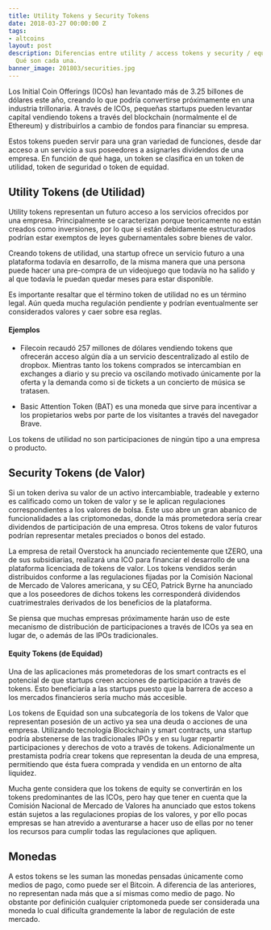 ```yaml
---
title: Utility Tokens y Security Tokens
date: 2018-03-27 00:00:00 Z
tags:
- altcoins
layout: post
description: Diferencias entre utility / access tokens y security / equity tokens.
  Qué son cada una.
banner_image: 201803/securities.jpg
---
```


Los Initial Coin Offerings (ICOs) han levantado más de 3.25 billones de dólares este año, creando lo que podría convertirse próximamente en una industria trillonaria. A través de ICOs, pequeñas startups pueden levantar capital vendiendo tokens a través del blockchain (normalmente el de Ethereum) y distribuirlos a cambio de fondos para financiar su empresa.

<!--more-->

Estos tokens pueden servir para una gran variedad de funciones, desde dar acceso a un servicio a sus poseedores a asignarles dividendos de una empresa. En función de qué haga, un token se clasifica en un token de utilidad, token de seguridad o token de equidad.

## Utility Tokens (de Utilidad)

Utility tokens representan un futuro acceso a los servicios ofrecidos por una empresa. Principalmente se caracterizan porque teoricamente no están creados como inversiones, por lo que si están debidamente estructurados podrían estar exemptos de leyes gubernamentales sobre bienes de valor.

Creando tokens de utilidad, una startup ofrece un servicio futuro a una plataforma todavía en desarrollo, de la misma manera que una persona puede hacer una pre-compra de un videojuego que todavía no ha salido y al que todavía le puedan quedar meses para estar disponible.

Es importante resaltar que el término token de utilidad no es un término legal. Aún queda mucha regulación pendiente y podrían eventualmente ser considerados valores y caer sobre esa reglas.

#### Ejemplos

- Filecoin recaudó 257 millones de dólares vendiendo tokens que ofrecerán acceso algún día a un servicio descentralizado al estilo de dropbox. Mientras tanto los tokens comprados se intercambian en exchanges a diario y su precio va oscilando motivado únicamente por la oferta y la demanda como si de tickets a un concierto de música se tratasen.

- Basic Attention Token (BAT) es una moneda que sirve para incentivar a los propietarios webs por parte de los visitantes a través del navegador Brave.

Los tokens de utilidad no son participaciones de ningún tipo a una empresa o producto.

## Security Tokens (de Valor)

Si un token deriva su valor de un activo intercambiable, tradeable y externo es calificado como un token de valor y se le aplican regulaciones correspondientes a los valores de bolsa. Este uso abre un gran abanico de funcionalidades a las criptomonedas, donde la más prometedora sería crear dividendos de participación de una empresa. Otros tokens de valor futuros podrían representar metales preciados o bonos del estado.

La empresa de retail Overstock ha anunciado recientemente que tZERO, una de sus subsidiarias, realizará una ICO para financiar el desarrollo de una plataforma licenciada de tokens de valor. Los tokens vendidos serán distribuidos conforme a las regulaciones fijadas por la Comisión Nacional de Mercado de Valores americana, y su CEO, Patrick Byrne ha anunciado que a los poseedores de dichos tokens les corresponderá dividendos cuatrimestrales derivados de los beneficios de la plataforma.

Se piensa que muchas empresas próximamente harán uso de este mecanismo de distribución de participaciones a través de ICOs ya sea en lugar de, o además de las IPOs tradicionales.

#### Equity Tokens (de Equidad)

Una de las aplicaciones más prometedoras de los smart contracts es el potencial de que startups creen acciones de participación a través de tokens. Esto beneficiaría a las startups puesto que la barrera de acceso a los mercados financieros sería mucho más accesible.

Los tokens de Equidad son una subcategoría de los tokens de Valor que representan posesión de un activo ya sea una deuda o acciones de una empresa. Utilizando tecnología Blockchain y smart contracts, una startup podría abstenerse de las tradicionales IPOs y en su lugar repartir participaciones y derechos de voto a través de tokens. Adicionalmente un prestamista podría crear tokens que representan la deuda de una empresa, permitiendo que ésta fuera comprada y vendida en un entorno de alta liquidez.

Mucha gente considera que los tokens de equity se convertirán en los tokens predominantes de las ICOs, pero hay que tener en cuenta que la Comisión Nacional de Mercado de Valores ha anunciado que estos tokens están sujetos a las regulaciones propias de los valores, y por ello pocas empresas se han atrevido a aventurarse a hacer uso de ellas por no tener los recursos para cumplir todas las regulaciones que apliquen.


## Monedas

A estos tokens se les suman las monedas pensadas únicamente como medios de pago, como puede ser el Bitcoin. A diferencia de las anteriores, no representan nada más que a sí mismas como medio de pago. No obstante por definición cualquier criptomoneda puede ser considerada una moneda lo cual dificulta grandemente la labor de regulación de este mercado.


